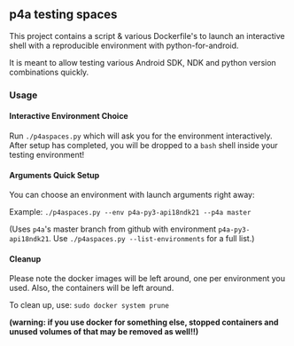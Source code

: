 
## p4a testing spaces

This project contains a script & various Dockerfile's to launch an interactive
shell with a reproducible environment with python-for-android.

It is meant to allow testing various Android SDK, NDK and python version
combinations quickly.

### Usage

#### Interactive Environment Choice

Run `./p4aspaces.py` which will ask you for the environment interactively.
After setup has completed, you will be dropped to a `bash` shell inside
your testing environment!

#### Arguments Quick Setup

You can choose an environment with launch arguments right away:

Example: `./p4aspaces.py --env p4a-py3-api18ndk21 --p4a master`

(Uses `p4a`'s master branch from github with environment
`p4a-py3-api18ndk21`. Use `./p4aspaces.py --list-environments` for
a full list.)

#### Cleanup

Please note the docker images will be left around, one per environment
you used. Also, the containers will be left around.

To clean up, use: `sudo docker system prune`

**(warning: if you use docker for something else, stopped containers
and unused volumes of that may be removed as well!!)**


